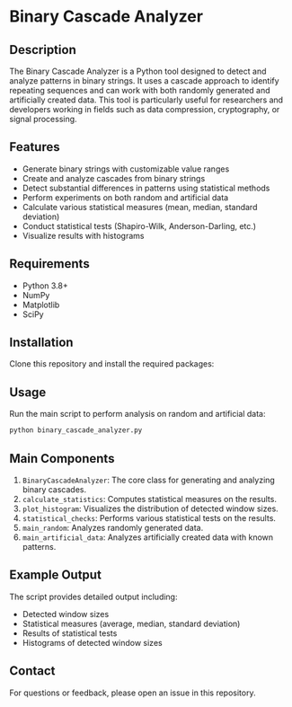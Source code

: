 # Binary Cascade Analyzer

## Description
The Binary Cascade Analyzer is a Python tool designed to detect and analyze patterns in binary strings. It uses a cascade approach to identify repeating sequences and can work with both randomly generated and artificially created data. This tool is particularly useful for researchers and developers working in fields such as data compression, cryptography, or signal processing.

## Features
- Generate binary strings with customizable value ranges
- Create and analyze cascades from binary strings
- Detect substantial differences in patterns using statistical methods
- Perform experiments on both random and artificial data
- Calculate various statistical measures (mean, median, standard deviation)
- Conduct statistical tests (Shapiro-Wilk, Anderson-Darling, etc.)
- Visualize results with histograms

## Requirements
- Python 3.8+
- NumPy
- Matplotlib
- SciPy

## Installation
Clone this repository and install the required packages:

## Usage
Run the main script to perform analysis on random and artificial data:

```bash
python binary_cascade_analyzer.py
```

## Main Components
1. `BinaryCascadeAnalyzer`: The core class for generating and analyzing binary cascades.
2. `calculate_statistics`: Computes statistical measures on the results.
3. `plot_histogram`: Visualizes the distribution of detected window sizes.
4. `statistical_checks`: Performs various statistical tests on the results.
5. `main_random`: Analyzes randomly generated data.
6. `main_artificial_data`: Analyzes artificially created data with known patterns.

## Example Output
The script provides detailed output including:
- Detected window sizes
- Statistical measures (average, median, standard deviation)
- Results of statistical tests
- Histograms of detected window sizes

## Contact
For questions or feedback, please open an issue in this repository.
